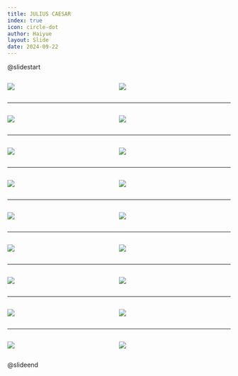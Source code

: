```yaml
---
title: JULIUS CAESAR
index: true
icon: circle-dot
author: Haiyue
layout: Slide
date: 2024-09-22
---
```

 
@slidestart

<div style="display:flex">
<div style="flex:1">

![](https://raw.githubusercontent.com/yclord/reading/refs/heads/master/english/Level-Y/JULIUS%20CAESAR/001.webp)
</div>
<div style="flex:1">

![](https://raw.githubusercontent.com/yclord/reading/refs/heads/master/english/Level-Y/JULIUS%20CAESAR/002.webp)
</div>
</div>

---

<div style="display:flex">
<div style="flex:1">

![](https://raw.githubusercontent.com/yclord/reading/refs/heads/master/english/Level-Y/JULIUS%20CAESAR/003.webp)
</div>
<div style="flex:1">

![](https://raw.githubusercontent.com/yclord/reading/refs/heads/master/english/Level-Y/JULIUS%20CAESAR/004.webp)
</div>
</div>

---

<div style="display:flex">
<div style="flex:1">

![](https://raw.githubusercontent.com/yclord/reading/refs/heads/master/english/Level-Y/JULIUS%20CAESAR/005.webp)
</div>
<div style="flex:1">

![](https://raw.githubusercontent.com/yclord/reading/refs/heads/master/english/Level-Y/JULIUS%20CAESAR/006.webp)
</div>
</div>

---

<div style="display:flex">
<div style="flex:1">

![](https://raw.githubusercontent.com/yclord/reading/refs/heads/master/english/Level-Y/JULIUS%20CAESAR/007.webp)
</div>
<div style="flex:1">

![](https://raw.githubusercontent.com/yclord/reading/refs/heads/master/english/Level-Y/JULIUS%20CAESAR/008.webp)
</div>
</div>

---

<div style="display:flex">
<div style="flex:1">

![](https://raw.githubusercontent.com/yclord/reading/refs/heads/master/english/Level-Y/JULIUS%20CAESAR/009.webp)
</div>
<div style="flex:1">

![](https://raw.githubusercontent.com/yclord/reading/refs/heads/master/english/Level-Y/JULIUS%20CAESAR/010.webp)
</div>
</div>

---

<div style="display:flex">
<div style="flex:1">

![](https://raw.githubusercontent.com/yclord/reading/refs/heads/master/english/Level-Y/JULIUS%20CAESAR/011.webp)
</div>
<div style="flex:1">

![](https://raw.githubusercontent.com/yclord/reading/refs/heads/master/english/Level-Y/JULIUS%20CAESAR/012.webp)
</div>
</div>

---

<div style="display:flex">
<div style="flex:1">

![](https://raw.githubusercontent.com/yclord/reading/refs/heads/master/english/Level-Y/JULIUS%20CAESAR/013.webp)
</div>
<div style="flex:1">

![](https://raw.githubusercontent.com/yclord/reading/refs/heads/master/english/Level-Y/JULIUS%20CAESAR/014.webp)
</div>
</div>

---

<div style="display:flex">
<div style="flex:1">

![](https://raw.githubusercontent.com/yclord/reading/refs/heads/master/english/Level-Y/JULIUS%20CAESAR/015.webp)
</div>
<div style="flex:1">

![](https://raw.githubusercontent.com/yclord/reading/refs/heads/master/english/Level-Y/JULIUS%20CAESAR/016.webp)
</div>
</div>

---

<div style="display:flex">
<div style="flex:1">

![](https://raw.githubusercontent.com/yclord/reading/refs/heads/master/english/Level-Y/JULIUS%20CAESAR/017.webp)
</div>
<div style="flex:1">

![](https://raw.githubusercontent.com/yclord/reading/refs/heads/master/english/Level-Y/JULIUS%20CAESAR/018.webp)
</div>
</div>

@slideend